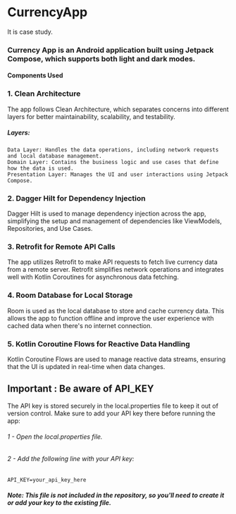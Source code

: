 # CurrencyApp
It is case study.

### Currency App is an Android application built using Jetpack Compose, which supports both light and dark modes. 

#### Components Used
### 1. Clean Architecture
The app follows Clean Architecture, which separates concerns into different layers for better maintainability, scalability, and testability.
##### Layers:
    Data Layer: Handles the data operations, including network requests and local database management.
    Domain Layer: Contains the business logic and use cases that define how the data is used.
    Presentation Layer: Manages the UI and user interactions using Jetpack Compose.

### 2. Dagger Hilt for Dependency Injection
Dagger Hilt is used to manage dependency injection across the app, simplifying the setup and management of dependencies like ViewModels, Repositories, and Use Cases.

### 3. Retrofit for Remote API Calls
The app utilizes Retrofit to make API requests to fetch live currency data from a remote server. Retrofit simplifies network operations and integrates well with Kotlin Coroutines for asynchronous data fetching.

### 4. Room Database for Local Storage
Room is used as the local database to store and cache currency data. This allows the app to function offline and improve the user experience with cached data when there's no internet connection.

### 5. Kotlin Coroutine Flows for Reactive Data Handling
Kotlin Coroutine Flows are used to manage reactive data streams, ensuring that the UI is updated in real-time when data changes.


## Important : Be aware of API_KEY
The API key is stored securely in the local.properties file to keep it out of version control. Make sure to add your API key there before running the app:
###### 1 - Open the local.properties file.
###### 2 - Add the following line with your API key:
    API_KEY=your_api_key_here
  
##### Note: This file is not included in the repository, so you'll need to create it or add your key to the existing file.
